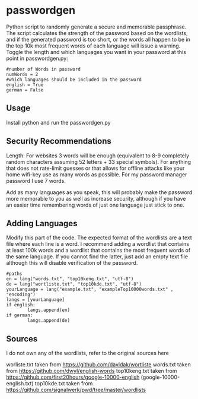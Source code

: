 # passwordgen
Python script to randomly generate a secure and memorable passphrase.
The script calculates the strength of the password based on the wordlists, and if the generated password is too short, or the words all happen to be in the top 10k most frequent words of each language will issue a warning.
Toggle the length and which languages you want in your password at this point in passwordgen.py:

```
#number of Words in password
numWords = 2
#which languages should be included in the password
english = True
german = False
```

## Usage
Install python and run the passwordgen.py

## Security Recommendations

Length: For websites 3 words will be enough (equivalent to 8-9 completely random characters assuming 52 letters + 33 special symbols).
For anything that does not rate-limit guesses or that allows for offline attacks like your home wifi-key use as many words as possible.
For my password manager password I use 7 words.

Add as many languages as you speak, this will probably make the password more memorable to you as well as increase security, although if you have an easier time remembering words of just one language just stick to one. 


## Adding Languages

Modify this part of the code. 
The expected format of the wordlists are a text file where each line is a word.
I recommend adding a wordlist that contains at least 100k words and a wordlist that contains the most frequent words of the same language.
If you cannot find the latter, just add an empty text file although this will disable verification of the password.

```
#paths
en = lang("words.txt", "top10keng.txt", "utf-8")
de = lang("wortliste.txt", "top10kde.txt", "utf-8")
yourLanguage = lang("example.txt", "exampleTop10000words.txt" , "encoding")
langs = [yourLanguage]
if english:
        langs.append(en)
if german:
        langs.append(de)

```

## Sources
I do not own any of the wordlists, refer to the original sources here

worliste.txt taken from https://github.com/davidak/wortliste
words.txt taken from https://github.com/dwyl/english-words
top10keng.txt taken from https://github.com/first20hours/google-10000-english (google-10000-english.txt)
top10kde.txt taken from https://github.com/signalwerk/pwd/tree/master/wordlists


